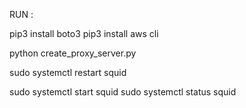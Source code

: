 RUN : 

pip3 install boto3
pip3 install aws cli

python create_proxy_server.py


sudo systemctl restart squid

sudo systemctl start squid
sudo systemctl status squid
